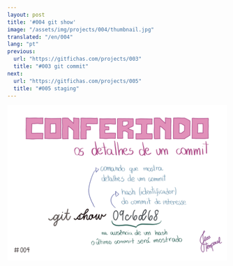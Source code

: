 ```yaml
---
layout: post
title: '#004 git show'
image: "/assets/img/projects/004/thumbnail.jpg"
translated: "/en/004"
lang: "pt"
previous:
  url: "https://gitfichas.com/projects/003"
  title: "#003 git commit"
next:
  url: "https://gitfichas.com/projects/005"
  title: "#005 staging"
---
```


<img alt="Para revisar os detalhes de um commit use git show seguido do hash do commit" src="/assets/img/projects/004/full.jpg">
